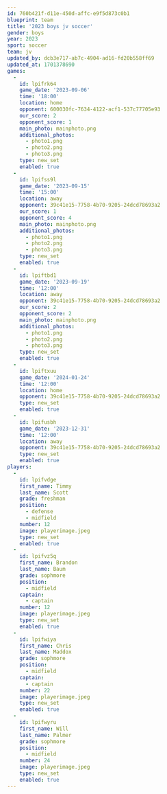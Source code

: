 ```yaml
---
id: 760b421f-d11e-450d-affc-e9f5d873c0b1
blueprint: team
title: '2023 boys jv soccer'
gender: boys
year: 2023
sport: soccer
team: jv
updated_by: dcb3e717-ab7c-4904-ad16-fd20b558ff69
updated_at: 1701378690
games:
  -
    id: lpifrk64
    game_date: '2023-09-06'
    time: '18:00'
    location: home
    opponent: 600030fc-7634-4122-acf1-537c77705e93
    our_score: 2
    opponent_score: 1
    main_photo: mainphoto.png
    additional_photos:
      - photo1.png
      - photo2.png
      - photo3.png
    type: new_set
    enabled: true
  -
    id: lpifss9l
    game_date: '2023-09-15'
    time: '15:00'
    location: away
    opponent: 39c41e15-7758-4b70-9205-24dcd78693a2
    our_score: 1
    opponent_score: 4
    main_photo: mainphoto.png
    additional_photos:
      - photo1.png
      - photo2.png
      - photo3.png
    type: new_set
    enabled: true
  -
    id: lpiftbd1
    game_date: '2023-09-19'
    time: '12:00'
    location: away
    opponent: 39c41e15-7758-4b70-9205-24dcd78693a2
    our_score: 2
    opponent_score: 2
    main_photo: mainphoto.png
    additional_photos:
      - photo1.png
      - photo2.png
      - photo3.png
    type: new_set
    enabled: true
  -
    id: lpiftxuu
    game_date: '2024-01-24'
    time: '12:00'
    location: home
    opponent: 39c41e15-7758-4b70-9205-24dcd78693a2
    type: new_set
    enabled: true
  -
    id: lpifusbh
    game_date: '2023-12-31'
    time: '12:00'
    location: away
    opponent: 39c41e15-7758-4b70-9205-24dcd78693a2
    type: new_set
    enabled: true
players:
  -
    id: lpifvdge
    first_name: Timmy
    last_name: Scott
    grade: freshman
    position:
      - defense
      - midfield
    number: 12
    image: playerimage.jpeg
    type: new_set
    enabled: true
  -
    id: lpifvz5q
    first_name: Brandon
    last_name: Baum
    grade: sophmore
    position:
      - midfield
    captain:
      - captain
    number: 12
    image: playerimage.jpeg
    type: new_set
    enabled: true
  -
    id: lpifwiya
    first_name: Chris
    last_name: Maddox
    grade: sophmore
    position:
      - midfield
    captain:
      - captain
    number: 22
    image: playerimage.jpeg
    type: new_set
    enabled: true
  -
    id: lpifwyru
    first_name: Will
    last_name: Palmer
    grade: sophmore
    position:
      - midfield
    number: 24
    image: playerimage.jpeg
    type: new_set
    enabled: true
---
```

